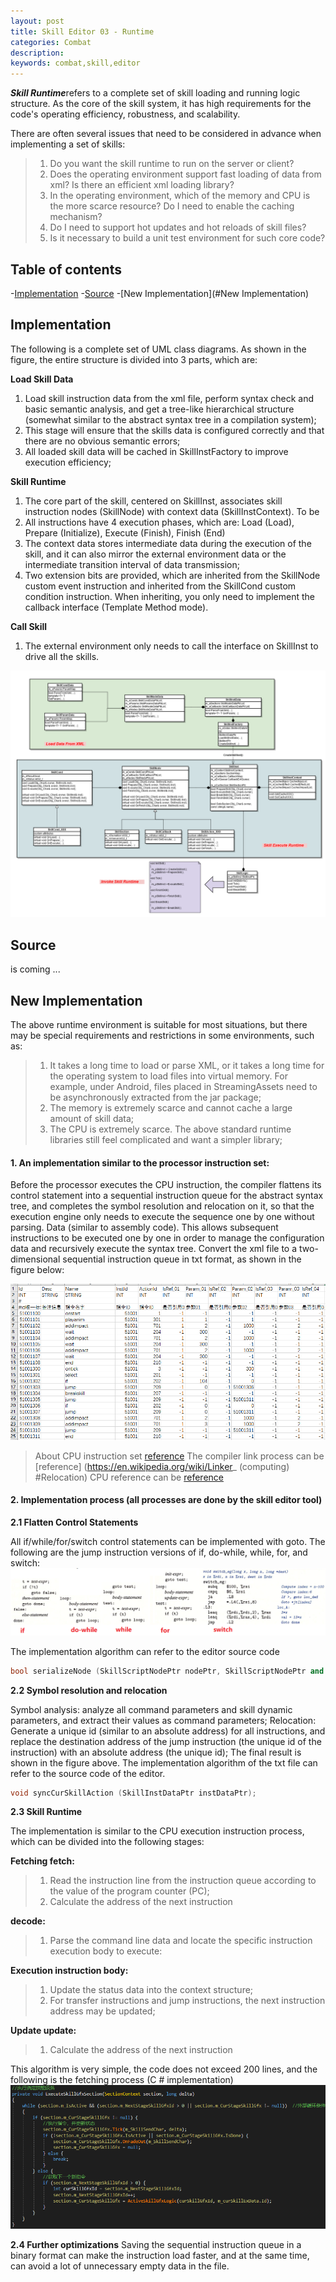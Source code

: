 ```yaml
---
layout: post
title: Skill Editor 03 - Runtime
categories: Combat
description: 
keywords: combat,skill,editor
---
```


***Skill Runtime***refers to a complete set of skill loading and running logic structure. As the core of the skill system, it has high requirements for the code's operating efficiency, robustness, and scalability.

There are often several issues that need to be considered in advance when implementing a set of skills:
> 1. Do you want the skill runtime to run on the server or client?
> 2. Does the operating environment support fast loading of data from xml? Is there an efficient xml loading library?
> 3. In the operating environment, which of the memory and CPU is the more scarce resource? Do I need to enable the caching mechanism?
> 4. Do I need to support hot updates and hot reloads of skill files?
> 5. Is it necessary to build a unit test environment for such core code?

## Table of contents
-[Implementation](#Implementation)
-[Source](#Source)
-[New Implementation](#New Implementation)

## Implementation
The following is a complete set of UML class diagrams. As shown in the figure, the entire structure is divided into 3 parts, which are:

**Load Skill Data**
1. Load skill instruction data from the xml file, perform syntax check and basic semantic analysis, and get a tree-like hierarchical structure (somewhat similar to the abstract syntax tree in a compilation system);
2. This stage will ensure that the skills data is configured correctly and that there are no obvious semantic errors;
3. All loaded skill data will be cached in SkillInstFactory to improve execution efficiency;

**Skill Runtime**
1. The core part of the skill, centered on SkillInst, associates skill instruction nodes (SkillNode) with context data (SkillInstContext). To be
2. All instructions have 4 execution phases, which are: Load (Load), Prepare (Initialize), Execute (Finish), Finish (End)
3. The context data stores intermediate data during the execution of the skill, and it can also mirror the external environment data or the intermediate transition interval of data transmission;
4. Two extension bits are provided, which are inherited from the SkillNode custom event instruction and inherited from the SkillCond custom condition instruction. When inheriting, you only need to implement the callback interface (Template Method mode).

**Call Skill**
1. The external environment only needs to call the interface on SkillInst to drive all the skills.

![Static logic implementation](/images/posts/visualskilleditor/runtime.png)

## Source
is coming ...

## New Implementation

The above runtime environment is suitable for most situations, but there may be special requirements and restrictions in some environments, such as:
> 1. It takes a long time to load or parse XML, or it takes a long time for the operating system to load files into virtual memory. For example, under Android, files placed in StreamingAssets need to be asynchronously extracted from the jar package;
> 2. The memory is extremely scarce and cannot cache a large amount of skill data;
> 3. The CPU is extremely scarce. The above standard runtime libraries still feel complicated and want a simpler library;

#### 1. An implementation similar to the processor instruction set:
Before the processor executes the CPU instruction, the compiler flattens its control statement into a sequential instruction queue for the abstract syntax tree, and completes the symbol resolution and relocation on it, so that the execution engine only needs to execute the sequence one by one without parsing. Data (similar to assembly code). This allows subsequent instructions to be executed one by one in order to manage the configuration data and recursively execute the syntax tree. Convert the xml file to a two-dimensional sequential instruction queue in txt format, as shown in the figure below:

![Sequence instruction file](/images/posts/visualskilleditor/sequences.png)

> About CPU instruction set [reference](https://en.wikipedia.org/wiki/Instruction_set_architecture)
> The compiler link process can be [reference] (https://en.wikipedia.org/wiki/Linker_ (computing) #Relocation)
> CPU reference can be [reference](https://en.wikipedia.org/wiki/Instruction_pipelining)

#### 2. Implementation process (all processes are done by the skill editor tool)
**2.1 Flatten Control Statements**

All if/while/for/switch control statements can be implemented with goto. The following are the jump instruction versions of if, do-while, while, for, and switch:
![Control statement](/images/posts/visualskilleditor/control-flow.png)

The implementation algorithm can refer to the editor source code
```cpp
bool serializeNode (SkillScriptNodePtr nodePtr, SkillScriptNodePtr and nextNodePtr, QList <SkillScriptNodePtr> & list);
```

**2.2 Symbol resolution and relocation**

Symbol analysis: analyze all command parameters and skill dynamic parameters, and extract their values ​​as command parameters;
Relocation: Generate a unique id (similar to an absolute address) for all instructions, and replace the destination address of the jump instruction (the unique id of the instruction) with an absolute address (the unique id);
The final result is shown in the figure above. The implementation algorithm of the txt file can refer to the source code of the editor.
```cpp
void syncCurSkillAction (SkillInstDataPtr instDataPtr);
```

**2.3 Skill Runtime**

The implementation is similar to the CPU execution instruction process, which can be divided into the following stages:

**Fetching fetch:**
> 1. Read the instruction line from the instruction queue according to the value of the program counter (PC);
> 2. Calculate the address of the next instruction

**decode:**
> 1. Parse the command line data and locate the specific instruction execution body to execute:

**Execution instruction body:**
> 1. Update the status data into the context structure;
> 2. For transfer instructions and jump instructions, the next instruction address may be updated;

**Update update:**
> 1. Calculate the address of the next instruction

This algorithm is very simple, the code does not exceed 200 lines, and the following is the fetching process (C # implementation)
![runtime implementation](/images/posts/visualskilleditor/runtime-code.png)

**2.4 Further optimizations**
Saving the sequential instruction queue in a binary format can make the instruction load faster, and at the same time, can avoid a lot of unnecessary empty data in the file.